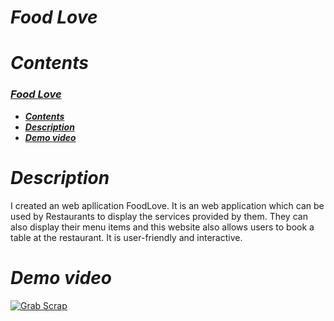 # _*Food Love*_

# _Contents_

###  [**_Food Love_**](#food-love)
  - [**_Contents_**](#contents)
  - [**_Description_**](#description)
  - [**_Demo video_**](#demo-video)

# _Description_

I created an web apllication FoodLove. It is an web application which can be used by Restaurants to display the services provided by them. They can also display their menu items and this website also allows users to book a table at the restaurant. It is user-friendly and interactive. 
# _Demo video_

[![Grab Scrap](https://raw.githubusercontent.com/anonymous-me236/Grab_Scrap/main/GRAB_SCRAP.jpg)](https://youtu.be/-NrSJHKX2-o "GRAB SCRAP")




